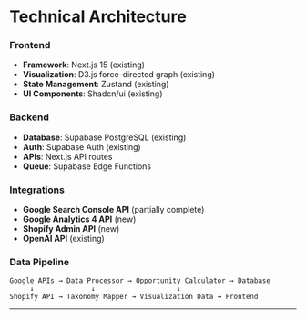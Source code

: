 # Technical Architecture

### Frontend

- **Framework**: Next.js 15 (existing)
- **Visualization**: D3.js force-directed graph (existing)
- **State Management**: Zustand (existing)
- **UI Components**: Shadcn/ui (existing)

### Backend

- **Database**: Supabase PostgreSQL (existing)
- **Auth**: Supabase Auth (existing)
- **APIs**: Next.js API routes
- **Queue**: Supabase Edge Functions

### Integrations

- **Google Search Console API** (partially complete)
- **Google Analytics 4 API** (new)
- **Shopify Admin API** (new)
- **OpenAI API** (existing)

### Data Pipeline

```
Google APIs → Data Processor → Opportunity Calculator → Database
     ↓              ↓                    ↓
Shopify API → Taxonomy Mapper → Visualization Data → Frontend
```

---

